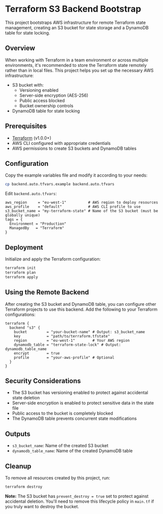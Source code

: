 # Terraform S3 Backend Bootstrap

This project bootstraps AWS infrastructure for remote Terraform state management, creating an S3 bucket for state storage and a DynamoDB table for state locking.

## Overview

When working with Terraform in a team environment or across multiple environments, it's recommended to store the Terraform state remotely rather than in local files. This project helps you set up the necessary AWS infrastructure:

- S3 bucket with:
  - Versioning enabled
  - Server-side encryption (AES-256)
  - Public access blocked
  - Bucket ownership controls
- DynamoDB table for state locking

## Prerequisites

- [Terraform](https://www.terraform.io/downloads.html) (v1.0.0+)
- AWS CLI configured with appropriate credentials
- AWS permissions to create S3 buckets and DynamoDB tables

## Configuration

Copy the example variables file and modify it according to your needs:

```bash
cp backend.auto.tfvars.example backend.auto.tfvars
```

Edit `backend.auto.tfvars`:

```hcl
aws_region     = "eu-west-1"          # AWS region to deploy resources
aws_profile    = "default"            # AWS CLI profile to use
s3_bucket_name = "my-terraform-state" # Name of the S3 bucket (must be globally unique)
tags = {
  Environment = "Production"
  ManagedBy   = "Terraform"
}
```

## Deployment

Initialize and apply the Terraform configuration:

```bash
terraform init
terraform plan
terraform apply
```

## Using the Remote Backend

After creating the S3 bucket and DynamoDB table, you can configure other Terraform projects to use this backend. Add the following to your Terraform configurations:

```hcl
terraform {
  backend "s3" {
    bucket         = "your-bucket-name" # Output: s3_bucket_name
    key            = "path/to/terraform.tfstate"
    region         = "eu-west-1"        # Your AWS region
    dynamodb_table = "terraform-state-lock" # Output: dynamodb_table_name
    encrypt        = true
    profile        = "your-aws-profile" # Optional
  }
}
```

## Security Considerations

- The S3 bucket has versioning enabled to protect against accidental state deletion
- Server-side encryption is enabled to protect sensitive data in the state file
- Public access to the bucket is completely blocked
- The DynamoDB table prevents concurrent state modifications

## Outputs

- `s3_bucket_name`: Name of the created S3 bucket
- `dynamodb_table_name`: Name of the created DynamoDB table

## Cleanup

To remove all resources created by this project, run:

```bash
terraform destroy
```

**Note:** The S3 bucket has `prevent_destroy = true` set to protect against accidental deletion. You'll need to remove this lifecycle policy in `main.tf` if you truly want to destroy the bucket.
